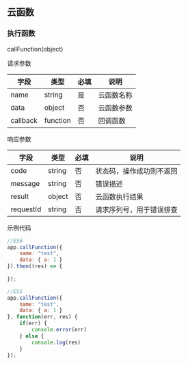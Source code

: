 ## 云函数

### 执行函数
callFunction(object)

请求参数

| 字段 | 类型 | 必填 | 说明
| --- | --- | --- | ---
| name | string | 是 | 云函数名称
| data | object | 否 | 云函数参数
| callback | function | 否 | 回调函数

响应参数

| 字段 | 类型 | 必填 | 说明
| --- | --- | --- | ---
| code | string | 否 | 状态码，操作成功则不返回
| message | string | 否 | 错误描述
| result | object | 否 | 云函数执行结果
| requestId | string | 否 | 请求序列号，用于错误排查

示例代码

```javascript
//ES6
app.callFunction({
    name: "test",
    data: { a: 1 }
}).then((res) => {
    
});

//ES5
app.callFunction({
    name: "test",
    data: { a: 1 }
}, function(err, res) {
    if(err) {
        console.error(err)
    } else {
        console.log(res)
    }
});
```
